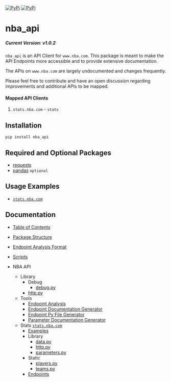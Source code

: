 [![PyPi](https://img.shields.io/pypi/v/nba_api.svg?longCache=true&style=for-the-badge)](https://pypi.python.org/pypi/nba_api) [![PyPi](https://img.shields.io/pypi/l/nba_api.svg?longCache=true&style=for-the-badge)](https://pypi.python.org/pypi/nba_api)

# nba_api

##### Current Version: v1.0.2

`nba_api` is an API Client for `www.nba.com`. This package is meant to make the API Endpoints more accessible and to provide extensive documentation.

The APIs on `www.nba.com` are largely undocumented and changes frequently.

Please feel free to contribute and have an open discussion regarding improvements and additional APIs to be mapped.

#### Mapped API Clients

1. `stats.nba.com` - `stats`


## Installation
```commandline
pip install nba_api
```

## Required and Optional Packages

- [requests](http://www.python-requests.org/en/latest/)
- [pandas](https://pandas.pydata.org/) `optional`


## Usage Examples
- [`stats.nba.com`](docs/nba_api/stats/examples.md)


## Documentation

- [Table of Contents](table_of_contents.md)

- [Package Structure](package_structure.md)

- [Endpoint Analysis Format](endpoint_analysis_format.md)

- [Scripts](scripts.md)

- NBA API
    - Library
        - Debug 
            - [debug.py](nba_api/debug.md)
        - [http.py](nba_api/library/http.md)
    - Tools
        - [Endpoint Analysis](nba_api/tools/stats/endpoint_analysis/analysis.md)
        - [Endpoint Documentation Generator](nba_api/tools/stats/endpoint_documentation_generator/generator.md)
        - [Endpoint Py File Generator](nba_api/tools/stats/endpoint_py_file_generator/generator.md)
        - [Parameter Documentation Generator](nba_api/tools/stats/parameter_documentation_generator/generator.md)
    - Stats [`stats.nba.com`](nba_api/stats/endpoints)
        - [Examples](nba_api/stats/examples.md)
        - Library
            - [data.py](nba_api/stats/library/data.md)
            - [http.py](nba_api/stats/library/http.md)
            - [parameters.py](nba_api/stats/library/parameters.md)
        - Static
            - [players.py](nba_api/stats/static/players.md)
            - [teams.py](nba_api/stats/static/teams.md)
        - [Endpoints](nba_api/stats/endpoints_data_structure.md)